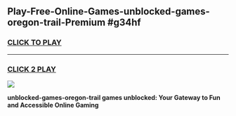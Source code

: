 
## Play-Free-Online-Games-unblocked-games-oregon-trail-Premium #g34hf
<h3>
<a href="https://premium.freeplayer.one?title=unblocked-games-oregon-trail&ref=8M">CLICK TO PLAY</a></h3>
<hr>

<h3>
<a href="https://premium.freeplayer.one?title=unblocked-games-oregon-trail&ref=8M">CLICK 2 PLAY</a>
  
</h3>

<a href="https://premium.freeplayer.one?title=unblocked-games-oregon-trail&ref=8M"><img src="https://clearcache.store/games.png"></a>


**unblocked-games-oregon-trail games unblocked: Your Gateway to Fun and Accessible Online Gaming**
